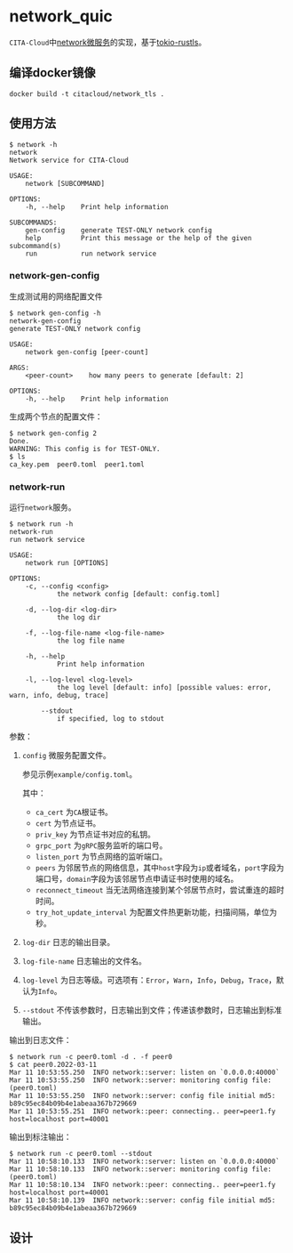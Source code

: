 # network_quic

`CITA-Cloud`中[network微服务](https://github.com/cita-cloud/cita_cloud_proto/blob/master/protos/network.proto)的实现，基于[tokio-rustls](https://crates.io/crates/tokio-rustls)。

## 编译docker镜像
```
docker build -t citacloud/network_tls .
```

## 使用方法

```
$ network -h
network
Network service for CITA-Cloud

USAGE:
    network [SUBCOMMAND]

OPTIONS:
    -h, --help    Print help information

SUBCOMMANDS:
    gen-config    generate TEST-ONLY network config
    help          Print this message or the help of the given subcommand(s)
    run           run network service
```

### network-gen-config

生成测试用的网络配置文件

```
$ network gen-config -h
network-gen-config
generate TEST-ONLY network config

USAGE:
    network gen-config [peer-count]

ARGS:
    <peer-count>    how many peers to generate [default: 2]

OPTIONS:
    -h, --help    Print help information
```

生成两个节点的配置文件：
```
$ network gen-config 2
Done.
WARNING: This config is for TEST-ONLY.
$ ls
ca_key.pem  peer0.toml  peer1.toml
```

### network-run

运行`network`服务。

```
$ network run -h
network-run
run network service

USAGE:
    network run [OPTIONS]

OPTIONS:
    -c, --config <config>
            the network config [default: config.toml]

    -d, --log-dir <log-dir>
            the log dir

    -f, --log-file-name <log-file-name>
            the log file name

    -h, --help
            Print help information

    -l, --log-level <log-level>
            the log level [default: info] [possible values: error, warn, info, debug, trace]

        --stdout
            if specified, log to stdout
```

参数：
1. `config` 微服务配置文件。

    参见示例`example/config.toml`。

    其中：
    * `ca_cert` 为`CA`根证书。
    * `cert` 为节点证书。
    * `priv_key` 为节点证书对应的私钥。
    * `grpc_port` 为`gRPC`服务监听的端口号。
    * `listen_port` 为节点网络的监听端口。
    * `peers` 为邻居节点的网络信息，其中`host`字段为`ip`或者域名，`port`字段为端口号，`domain`字段为该邻居节点申请证书时使用的域名。
    * `reconnect_timeout` 当无法网络连接到某个邻居节点时，尝试重连的超时时间。
    * `try_hot_update_interval` 为配置文件热更新功能，扫描间隔，单位为秒。
2. `log-dir` 日志的输出目录。
3. `log-file-name` 日志输出的文件名。
4. `log-level` 为日志等级。可选项有：`Error`，`Warn`，`Info`，`Debug`，`Trace`，默认为`Info`。
5. `--stdout` 不传该参数时，日志输出到文件；传递该参数时，日志输出到标准输出。

输出到日志文件：
```
$ network run -c peer0.toml -d . -f peer0
$ cat peer0.2022-03-11
Mar 11 10:53:55.250  INFO network::server: listen on `0.0.0.0:40000`
Mar 11 10:53:55.250  INFO network::server: monitoring config file: (peer0.toml)
Mar 11 10:53:55.250  INFO network::server: config file initial md5: b89c95ec84b09b4e1abeaa367b729669
Mar 11 10:53:55.251  INFO network::peer: connecting.. peer=peer1.fy host=localhost port=40001
```

输出到标注输出：
```
$ network run -c peer0.toml --stdout
Mar 11 10:58:10.133  INFO network::server: listen on `0.0.0.0:40000`
Mar 11 10:58:10.133  INFO network::server: monitoring config file: (peer0.toml)
Mar 11 10:58:10.134  INFO network::peer: connecting.. peer=peer1.fy host=localhost port=40001
Mar 11 10:58:10.139  INFO network::server: config file initial md5: b89c95ec84b09b4e1abeaa367b729669
```

## 设计


